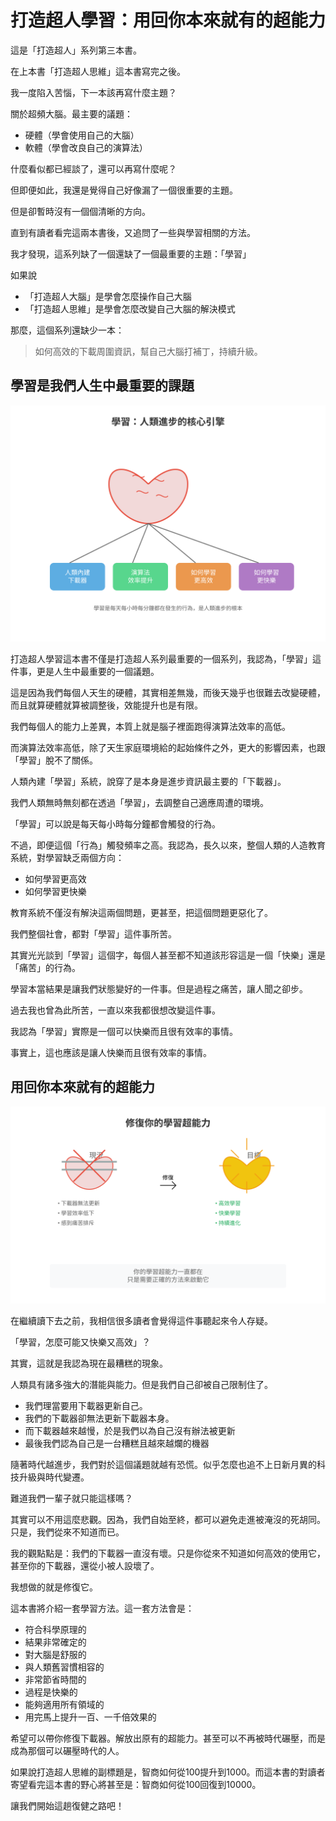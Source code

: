 # 打造超人學習：用回你本來就有的超能力

這是「打造超人」系列第三本書。

在上本書「打造超人思維」這本書寫完之後。

我一度陷入苦惱，下一本該再寫什麼主題？

關於超頻大腦。最主要的議題：

- 硬體（學會使用自己的大腦）
- 軟體（學會改良自己的演算法）

什麼看似都已經談了，還可以再寫什麼呢？

但即便如此，我還是覺得自己好像漏了一個很重要的主題。

但是卻暫時沒有一個個清晰的方向。

直到有讀者看完這兩本書後，又追問了一些與學習相關的方法。

我才發現，這系列缺了一個還缺了一個最重要的主題：「學習」

如果說

- 「打造超人大腦」是學會怎麼操作自己大腦
- 「打造超人思維」是學會怎麼改變自己大腦的解決模式

那麼，這個系列還缺少一本：

> 如何高效的下載周圍資訊，幫自己大腦打補丁，持續升級。


## 學習是我們人生中最重要的課題

![學習是人類進步的核心引擎](drawings/00/learning-importance.svg)

打造超人學習這本書不僅是打造超人系列最重要的一個系列，我認為，「學習」這件事，更是人生中最重要的一個議題。

這是因為我們每個人天生的硬體，其實相差無幾，而後天幾乎也很難去改變硬體，而且就算硬體就算被調整後，效能提升也是有限。

我們每個人的能力上差異，本質上就是腦子裡面跑得演算法效率的高低。

而演算法效率高低，除了天生家庭環境給的起始條件之外，更大的影響因素，也跟「學習」脫不了關係。

人類內建「學習」系統，說穿了是本身是進步資訊最主要的「下載器」。

我們人類無時無刻都在透過「學習」，去調整自己適應周遭的環境。

「學習」可以說是每天每小時每分鐘都會觸發的行為。

不過，即便這個「行為」觸發頻率之高。我認為，長久以來，整個人類的人造教育系統，對學習缺乏兩個方向：

- 如何學習更高效
- 如何學習更快樂

教育系統不僅沒有解決這兩個問題，更甚至，把這個問題更惡化了。

我們整個社會，都對「學習」這件事所苦。

其實光光談到「學習」這個字，每個人甚至都不知道該形容這是一個「快樂」還是「痛苦」的行為。

學習本當結果是讓我們狀態變好的一件事。但是過程之痛苦，讓人聞之卻步。

過去我也曾為此所苦，一直以來我都很想改變這件事。

我認為「學習」實際是一個可以快樂而且很有效率的事情。

事實上，這也應該是讓人快樂而且很有效率的事情。

## 用回你本來就有的超能力

![修復你的學習超能力](drawings/00/restore-superpower.svg)

在繼續讀下去之前，我相信很多讀者會覺得這件事聽起來令人存疑。

「學習，怎麼可能又快樂又高效」？

其實，這就是我認為現在最糟糕的現象。

人類具有諸多強大的潛能與能力。但是我們自己卻被自己限制住了。

- 我們理當要用下載器更新自己。
- 我們的下載器卻無法更新下載器本身。
- 而下載器越來越慢，於是我們以為自己沒有辦法被更新
- 最後我們認為自己是一台糟糕且越來越爛的機器

隨著時代越進步，我們對於這個議題就越有恐慌。似乎怎麼也追不上日新月異的科技升級與時代變遷。

難道我們一輩子就只能這樣嗎？

其實可以不用這麼悲觀。因為，我們自始至終，都可以避免走進被淹沒的死胡同。只是，我們從來不知道而已。

我的觀點點是：我們的下載器一直沒有壞。只是你從來不知道如何高效的使用它，甚至你的下載器，還從小被人設壞了。

我想做的就是修復它。

這本書將介紹一套學習方法。這一套方法會是：

- 符合科學原理的
- 結果非常確定的
- 對大腦是舒服的
- 與人類舊習慣相容的
- 非常節省時間的
- 過程是快樂的
- 能夠適用所有領域的
- 用完馬上提升一百、一千倍效果的


希望可以帶你修復下載器。解放出原有的超能力。甚至可以不再被時代碾壓，而是成為那個可以碾壓時代的人。

如果說打造超人思維的副標題是，智商如何從100提升到1000。而這本書的對讀者寄望看完這本書的野心將甚至是：智商如何從100回復到10000。

讓我們開始這趟復健之路吧！
